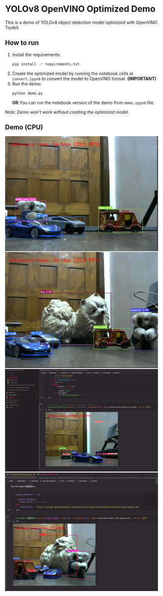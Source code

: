 # YOLOv8 OpenVINO Optimized Demo
This is a demo of YOLOv8 object detection model optimized with OpenVINO Toolkit.

## How to run
1. Install the requirements:
    ```bash
    pip install -r requirements.txt
    ```
2. Create the optimized model by running the notebook cells at `convert.ipynb` to convert the model to OpenVINO format. **(IMPORTANT)**
2. Run the demo:
    ```bash
    python demo.py
    ```
    **OR** You can run the notebook version of the demo from `demo.ipynb` file.
    
_Note: Demo won't work without creating the optimized model._

## Demo (CPU)
![demo2](demoImages/demo2.png)
![demo1](demoImages/demo1.png)
![demo1](demoImages/demo3.png)
![demo1](demoImages/demo4.png)
